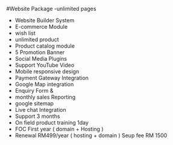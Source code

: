 #Website Package
-unlimited pages 
- Website Builder System 
- E-commerce Module 
- wish list
- unlimited product
- Product catalog module 
- 5 Promotion Banner 
- Social Media Plugins 
- Support YouTube Video 
- Mobile responsive design 
- Payment Gateway Integration 
- Google Map integration 
- Enquiry Form & 
- monthly sales Reporting 
- google sitemap 
- Live chat Integration 
- Support 3 months
- On field product training 1day 
- FOC First year ( domain + Hosting ) 
- Renewal RM499/year ( hosting + domain )
Seup fee RM 1500
